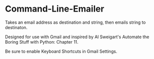 # Command-Line-Emailer

Takes an email address as destination and string, then emails string to destinaton.

Designed for use with Gmail and inspired by Al Sweigart's Automate the Boring Stuff with Python: Chapter 11.

Be sure to enable Keyboard Shortcuts in Gmail Settings.
